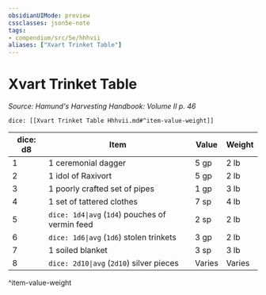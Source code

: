 ```yaml
---
obsidianUIMode: preview
cssclasses: json5e-note
tags:
- compendium/src/5e/hhhvii
aliases: ["Xvart Trinket Table"]
---
```

# Xvart Trinket Table
*Source: Hamund's Harvesting Handbook: Volume II p. 46* 

`dice: [[Xvart Trinket Table Hhhvii.md#^item-value-weight]]`

| dice: d8 | Item | Value | Weight |
|----------|------|-------|--------|
| 1 | 1 ceremonial dagger | 5 gp | 2 lb |
| 2 | 1 idol of Raxivort | 5 gp | 2 lb |
| 3 | 1 poorly crafted set of pipes | 1 gp | 3 lb |
| 4 | 1 set of tattered clothes | 7 sp | 4 lb |
| 5 | `dice: 1d4\|avg` (`1d4`) pouches of vermin feed | 2 sp | 2 lb |
| 6 | `dice: 1d6\|avg` (`1d6`) stolen trinkets | 3 gp | 2 lb |
| 7 | 1 soiled blanket | 3 sp | 3 lb |
| 8 | `dice: 2d10\|avg` (`2d10`) silver pieces | Varies | Varies |
^item-value-weight